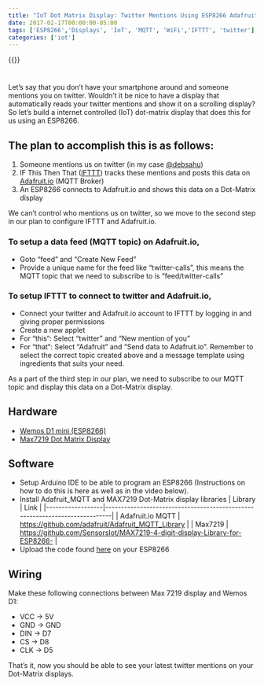 ```yaml
---
title: "IoT Dot Matrix Display: Twitter Mentions Using ESP8266 Adafruit.io and IFTTT"
date: 2017-02-17T00:00:00-05:00
tags: ['ESP8266','Displays', 'IoT', 'MQTT', 'WiFi','IFTTT', 'twitter']
categories: ['iot']
---
```


{{<youtube JTxpx9XMpjU>}}

#

Let’s say that you don’t have your smartphone around and someone mentions you on twitter. Wouldn’t it be nice to have a display that automatically reads your twitter mentions and show it on a scrolling display? So let’s build a internet controlled (IoT) dot-matrix display that does this for us using an ESP8266.

## The plan to accomplish this is as follows:

1. Someone mentions us on twitter (in my case [@debsahu](https://twitter.com/debsahu))
2. IF This Then That ([IFTTT](https://ifttt.com/)) tracks these mentions and posts this data on [Adafruit.io](https://io.adafruit.com/) (MQTT Broker)
3. An ESP8266 connects to Adafruit.io and shows this data on a Dot-Matrix display


We can’t control who mentions us on twitter, so we move to the second step in our plan to configure IFTTT and Adafruit.io.

### To setup a data feed (MQTT topic) on **Adafruit.io**,

- Goto “feed” and “Create New Feed”
- Provide a unique name for the feed like “twitter-calls”, this means the MQTT topic that we need to subscribe to is “feed/twitter-calls”

### To setup **IFTTT** to connect to twitter and Adafruit.io,

- Connect your twitter and Adafruit.io account to IFTTT by logging in and giving proper permissions
- Create a new applet
- For “this“: Select “twitter” and “New mention of you”
- For “that“: Select “Adafruit” and “Send data to Adafruit.io”. Remember to select the correct topic created above and a message template using ingredients that suits your need.

As a part of the third step in our plan, we need to subscribe to our MQTT topic and display this data on a Dot-Matrix display.

## Hardware

- [Wemos D1 mini (ESP8266)](https://amzn.to/2OLCcmJ)
- [Max7219 Dot Matrix Display](https://amzn.to/3eII9Mf)

## Software

- Setup Arduino IDE to be able to program an ESP8266 (Instructions on how to do this is here as well as in the video below).
- Install Adafruit_MQTT and MAX7219 Dot-Matrix display libraries
| Library          | Link                                                                       |
|------------------|----------------------------------------------------------------------------|
| Adafruit.io MQTT | https://github.com/adafruit/Adafruit_MQTT_Library                          |
| Max7219          | https://github.com/SensorsIot/MAX7219-4-digit-display-Library-for-ESP8266- |
- Upload the code found [here](https://github.com/debsahu/Twitter_ESPDotMatrix) on your ESP8266

## Wiring

Make these following connections between Max 7219 display and Wemos D1:
- VCC -> 5V
- GND -> GND
- DIN -> D7
- CS -> D8
- CLK -> D5

That’s it, now you should be able to see your latest twitter mentions on your Dot-Matrix displays.
